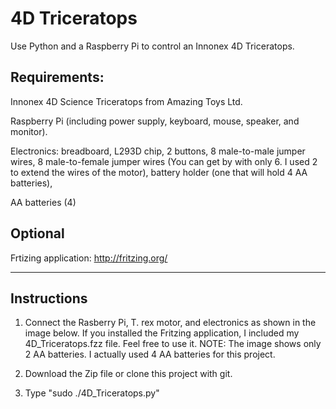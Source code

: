 # 4D Triceratops
Use Python and a Raspberry Pi to control an Innonex 4D Triceratops.



## Requirements:
  Innonex 4D Science Triceratops from Amazing Toys Ltd.
  
  Raspberry Pi (including power supply, keyboard, mouse, speaker, and monitor).
  
  Electronics:
    breadboard,
    L293D chip,
    2 buttons,
    8 male-to-male jumper wires,
    8 male-to-female jumper wires (You can get by with only 6. I used 2 to extend the wires of the motor),
    battery holder (one that will hold 4 AA batteries),
  
  AA batteries (4)

## Optional
  Frtizing application:
  http://fritzing.org/

____________________________________

## Instructions

1) Connect the Rasberry Pi, T. rex motor, and electronics as shown in the image below. If you installed the Fritzing application, I included my 4D_Triceratops.fzz file. Feel free to use it. NOTE: The image shows only 2 AA batteries. I actually used 4 AA batteries for this project.



2) Download the Zip file or clone this project with git.

3) Type "sudo ./4D_Triceratops.py"

